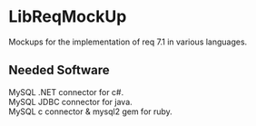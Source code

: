 LibReqMockUp
============

Mockups for the implementation of req 7.1 in various languages.

Needed Software
---------------
MySQL .NET connector for c#.    
MySQL JDBC connector for java.    
MySQL c connector & mysql2 gem for ruby.     
